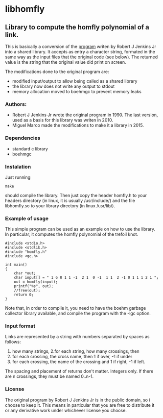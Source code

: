 # libhomfly
## Library to compute the homfly polynomial of a link.

This is basically a conversion of the [program][1] writen by Robert J Jenkins Jr into a shared library. It accepts as entry a character string, formated in the same way as the input files that the original code (see below). The returned value is the string that the original value did print on screen.

The modifications done to the original program are:

* modified input/output to allow being called as a shared library
* the library now does not write any output to stdout
* memory allocation moved to boehmgc to prevent memory leaks

### Authors:

* Robert J Jenkins Jr wrote the original program in 1990. The last version, used as a basis for this library was writen in 2010.
* Miguel Marco made the modifications to make it a library in 2015.


### Dependencies

* standard c library
* boehmgc 

### Instalation

Just running

````
make 
````

should compile the library. Then just copy the header homfly.h to your headers directory (in linux, it is usually /usr/include/) and the file libhomfly.so to your library directory (in linux /usr/lib/).

### Example of usage

This simple program can be used as an example on how to use the library. In particular, it computes the homfly polynomial of the trefoil knot.

``````````````````````````````````````````````````````````````````````````````````````````
#include <stdio.h>
#include <stdlib.h>
#include "homfly.h"
#include <gc.h>

int main()
{
    char *out;
    char input[] = " 1 6 0 1 1 -1  2 1  0 -1  1 1  2 -1 0 1 1 1 2 1 ";
    out = homfly(input);
    printf("%s", out);
    //free(out);
    return 0;
}
``````````````````````````````````````````````````````````````````````````````````````````

Note that, in order to compile it, you need to have the boehm garbage collector library available, and compile the program with the -lgc option.

### Input format

Links are represented by a string with numbers separated by spaces as follows:
1. how many strings,
 2.for each string, how many crossings, then
 3. for each crossing, the cross name, then 1 if over, -1 if under
4. for each crossing, the name of the crossing and 1 if right, -1 if left.
   
The spacing and placement of returns don't matter.  Integers only.
If there are n crossings, they must be named 0..n-1.

### License

The original program by Robert J Jenkins Jr is in the public domain, so i choose to keep it. This means in particular that you are free to distribute it or any derivative work under whichever license you choose.

[1]: http://burtleburtle.net/bob/knot/homfly.html
